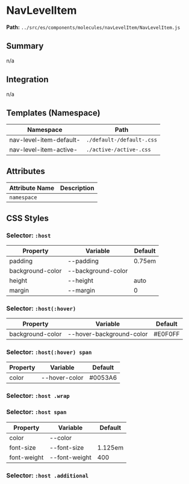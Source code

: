 # NavLevelItem

**Path:** `../src/es/components/molecules/navLevelItem/NavLevelItem.js`

## Summary

n/a

## Integration

n/a

## Templates (Namespace)

| Namespace | Path |
|------|------|
| nav-level-item-default- | `./default-/default-.css` |
| nav-level-item-active- | `./active-/active-.css` |

## Attributes

| Attribute Name | Description |
|----------------|-------------|
| `namespace` |  |

## CSS Styles

### Selector: `:host`

| Property | Variable | Default |
|----------|----------|----------|
| padding | --padding | 0.75em |
| background-color | --background-color |  |
| height | --height | auto |
| margin | --margin | 0 |

### Selector: `:host(:hover)`

| Property | Variable | Default |
|----------|----------|----------|
| background-color | --hover-background-color | #E0F0FF |

### Selector: `:host(:hover) span`

| Property | Variable | Default |
|----------|----------|----------|
| color | --hover-color | #0053A6 |

### Selector: `:host .wrap`


### Selector: `:host span`

| Property | Variable | Default |
|----------|----------|----------|
| color | --color |  |
| font-size | --font-size | 1.125em |
| font-weight | --font-weight | 400 |

### Selector: `:host .additional`


